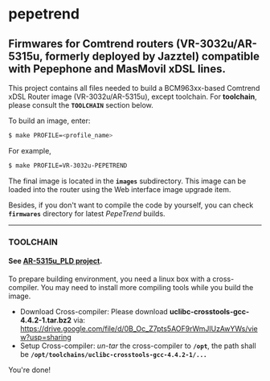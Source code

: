 # pepetrend
## Firmwares for Comtrend routers (VR-3032u/AR-5315u, formerly deployed by Jazztel) compatible with Pepephone and MasMovil xDSL lines. 

This project contains all files needed to build a BCM963xx-based Comtrend xDSL Router image (VR-3032u/AR-5315u), except toolchain. For **toolchain**, please consult the **`TOOLCHAIN`** section below.

To build an image, enter:
```sh
$ make PROFILE=<profile_name>
```

For example,
```sh
$ make PROFILE=VR-3032u-PEPETREND
```

The final image is located in the **`images`** subdirectory. This image can be loaded into the router using the Web interface image upgrade item.

Besides, if you don't want to compile the code by yourself, you can check **`firmwares`** directory for latest *PepeTrend* builds.

---
### TOOLCHAIN
#### See [AR-5315u_PLD project](https://github.com/antonywcl/AR-5315u_PLD).
To prepare building environment, you need a linux box with a cross-compiler.
You may need to install more compiling tools while you build the image.
 - Download Cross-compiler:
Please download **uclibc-crosstools-gcc-4.4.2-1.tar.bz2** via: 
https://drive.google.com/file/d/0B_Oc_Z7pts5AOF9rWmJlUzAwYWs/view?usp=sharing
 - Setup Cross-compiler:
*un-tar* the cross-compiler to **`/opt`**, the path shall be **`/opt/toolchains/uclibc-crosstools-gcc-4.4.2-1/...`**

You're done!

